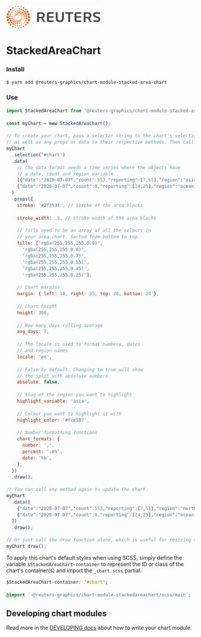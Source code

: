 ![](./badge.svg)

# StackedAreaChart

### Install

```
$ yarn add @reuters-graphics/chart-module-stacked-area-chart
```

### Use

```javascript
import StackedAreaChart from '@reuters-graphics/chart-module-stacked-area-chart';

const myChart = new StackedAreaChart();

// To create your chart, pass a selector string to the chart's selection method,
// as well as any props or data to their respective methods. Then call draw.
myChart
  .selection('#chart')
  .data(
    // the data format needs a time series where the objects have 
    // a date, count and region variable
    [{"date":"2020-07-07","count":553,"reporting":[7,51],"region":"asia"},
    {"date":"2020-07-07","count":0,"reporting":[24,25],"region":"oceania"}]
  )
  .props({
    stroke: '#2f353f', // Stroke of the area blocks
    
    stroke_width: .5, // Stroke width of the area blocks

    // fills need to be an array of all the colours in
    // your area chart. Sorted from bottom to top.
    fills: ['rgba(255,255,255,0.9)', 
      'rgba(255,255,255,0.8)',
      'rgba(255,255,255,0.7)',
      'rgba(255,255,255,0.55)',
      'rgba(255,255,255,0.45)',
      'rgba(255,255,255,0.25)'],

    // Chart margins
    margin: { left: 10, right: 35, top: 20, bottom: 20 },

    // Chart height
    height: 300,

    // How many days rolling average 
    avg_days: 7,

    // The locale is used to format numbers, dates 
    // and region names
    locale: 'en',

    // False by default. Changing to true will show 
    // the split with absolute numbers
    absolute: false,

    // Slug of the region you want to highlight
    highlight_variable: 'asia',

    // Colour you want to highlight it with
    highlight_color: '#fce587',

    // Number formatting functions
    chart_formats: {
      number: ',',
      percent: '.0%',
      date: '%b',
    },
  })
  .draw();

// You can call any method again to update the chart.
myChart
  .data([
    {"date":"2020-07-07","count":553,"reporting":[7,51],"region":"north-america"},
    {"date":"2020-07-07","count":0,"reporting":[24,25],"region":"oceania"}
  ])
  .draw();

// Or just call the draw function alone, which is useful for resizing the chart.
myChart.draw();
```

To apply this chart's default styles when using SCSS, simply define the variable `$StackedAreaChart-container` to represent the ID or class of the chart's container(s) and import the `_chart.scss` partial.

```CSS
$StackedAreaChart-container: '#chart';

@import '~@reuters-graphics/chart-module-stackedareachart/scss/main';
```

## Developing chart modules

Read more in the [DEVELOPING docs](./DEVELOPING.md) about how to write your chart module.
